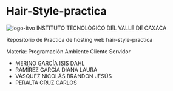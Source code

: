 # Hair-Style-practica
![logo-itvo](https://user-images.githubusercontent.com/98989631/162100576-1959f8e5-6ae6-4c7f-98e5-c86671de47b9.png)
INSTITUTO TECNOLÓGICO DEL VALLE DE OAXACA	

Repositorio de Practica de hosting web hair-style-practica

Materia: Programación Ambiente Cliente Servidor

- MERINO GARCÍA ISIS DAHL
- RAMÍREZ GARCÍA DIANA LAURA
- VÁSQUEZ NICOLÁS BRANDON JESÚS
- PERALTA CRUZ CARLOS



